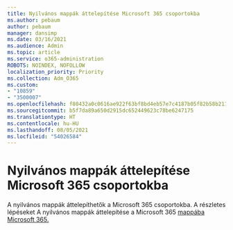 ```yaml
---
title: Nyilvános mappák áttelepítése Microsoft 365 csoportokba
ms.author: pebaum
author: pebaum
manager: dansimp
ms.date: 03/16/2021
ms.audience: Admin
ms.topic: article
ms.service: o365-administration
ROBOTS: NOINDEX, NOFOLLOW
localization_priority: Priority
ms.collection: Adm_O365
ms.custom:
- "10859"
- "3500007"
ms.openlocfilehash: f80432a0c0616ae922f63bf8bd4eb57e7c4187b05f82b58b21106a7f0c7863a0
ms.sourcegitcommit: b5f7da89a650d2915dc652449623c78be6247175
ms.translationtype: HT
ms.contentlocale: hu-HU
ms.lasthandoff: 08/05/2021
ms.locfileid: "54026584"
---
```

# <a name="migrate-public-folders-to-microsoft-365-groups"></a>Nyilvános mappák áttelepítése Microsoft 365 csoportokba

A nyilvános mappák áttelepíthetők a Microsoft 365 csoportokba. A részletes lépéseket A nyilvános mappák áttelepítése a Microsoft 365 [mappába Microsoft 365.](https://aka.ms/PFToM365Group)